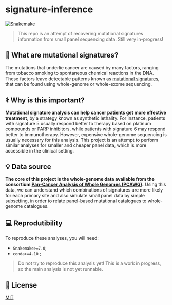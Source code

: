 # signature-inference
[![Snakemake](https://img.shields.io/badge/snakemake-≥7.1-brightgreen.svg?style=flat)](https://snakemake.readthedocs.io)

> This repo is an attempt of recovering mutational signatures information from small panel sequencing data. Still very in-progress!

## 🧬 What are mutational signatures?

The mutations that underlie cancer are caused by many factors, ranging from tobacco smoking to spontaneous chemical reactions in the DNA. These factors leave detectable patterns known as [mutational signatures](https://www.nature.com/articles/s41568-021-00377-7), that can be found using whole-genome or whole-exome sequencing.

## ⚕️ Why is this important?
**Mutational signature analysis can help cancer patients get more effective treatment**, by a strategy known as synthetic lethality. For instance, patients with signature 5 usually respond better to therapy based on platinum compounds or PARP inhibitors, while patients with signature 6 may respond better to immunotherapy. However, expensive whole-genome sequencing is usually necessary for this analysis. This project is an attempt to perform similar analyses for smaller and cheaper panel data, which is more accessible in the clinical setting.

## 💡 Data source
**The core of this project is the whole-genome data available from the consortium [Pan-Cancer Analysis of Whole Genomes (PCAWG)](https://dcc.icgc.org/pcawg).** Using this data, we can understand which combinations of signatures are more likely for each primary site and also simulate small panel data by simple subsetting, in order to relate panel-based mutational catalogues to whole-genome catalogues.

## 💻 Reprodutibility
To reproduce these analyses, you will need:
- `Snakemake>=7.0`;
- `conda>=4.10` ;
> Do not try to reproduce this analysis yet! This is a work in progress, so the main analysis is not yet runnable.

## 📝 License
[MIT](https://choosealicense.com/licenses/mit/)